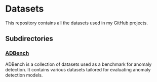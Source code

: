 # Datasets

This repository contains all the datasets used in my GitHub projects.

## Subdirectories

### [ADBench](ADBench)
ADBench is a collection of datasets used as a benchmark for anomaly detection. It contains various datasets tailored for evaluating anomaly detection models.
